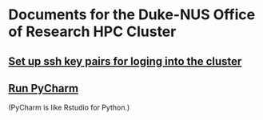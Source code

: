 # Documents for the Duke-NUS Office of Research HPC Cluster

## [Set up ssh key pairs for loging into the cluster](https://github.com/Duke-NUS-HPC/docs/blob/main/ssh-with-keypairs.md)

## [Run PyCharm](https://github.com/Duke-NUS-HPC/docs/blob/main/start-pycharmr.md) 

(PyCharm is like Rstudio for Python.)
